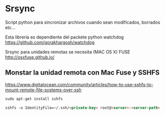 Srsync
======

Script python para sincronizar archivos cuando sean modificados, borrados etc...

Esta librería es dependiente del packete python watchdog https://github.com/gorakhargosh/watchdog

Srsync para unidades remotas se necesita (MAC OS X) FUSE http://osxfuse.github.io/

Monstar la unidad remota con Mac Fuse y SSHFS 
---------------------------------------------

https://www.digitalocean.com/community/articles/how-to-use-sshfs-to-mount-remote-file-systems-over-ssh

```html
sudo apt-get install sshfs

sshfs -o IdentityFile=~/.ssh/<private-key> root@<server>:<server-path> <local-directory> -o volname=<directory-name>

```
